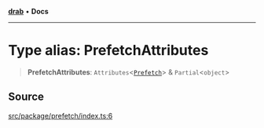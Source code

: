 [**drab**](/docs/README.md) • **Docs**

---

# Type alias: PrefetchAttributes

> **PrefetchAttributes**: `Attributes`\<[`Prefetch`](/docs/classes/Prefetch.md)\> & `Partial`\<`object`\>

## Source

[src/package/prefetch/index.ts:6](https://github.com/rossrobino/components/blob/13acb4ddbdca1f70bfc20fffda57758e606a2f95/src/package/prefetch/index.ts#L6)
